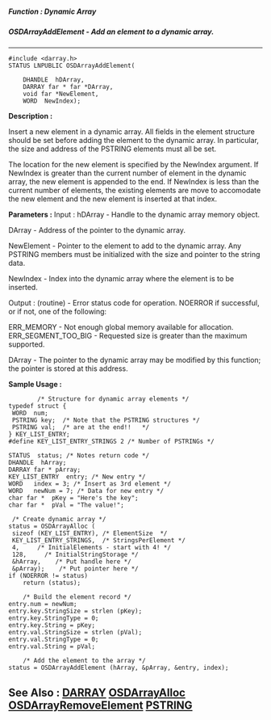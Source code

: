 ##### Function : Dynamic Array
##### OSDArrayAddElement - Add an element to a dynamic array.
---
```
#include <darray.h>
STATUS LNPUBLIC OSDArrayAddElement(

	DHANDLE  hDArray,
	DARRAY far * far *DArray,
	void far *NewElement,
	WORD  NewIndex);
```
**Description :**

Insert a new element in a dynamic array.  All fields in the element structure 
should be set before adding the element to the dynamic array.  In particular, 
the size and address of the PSTRING elements must all be set.

The location for the new element is specified by the NewIndex argument.  If 
NewIndex is greater than the current number of element in the dynamic array, 
the new element is appended to the end.  If NewIndex is less than the current 
number of elements, the existing elements are move to accomodate the new 
element and the new element is inserted at that index.

**Parameters :**
Input :
hDArray  -  Handle to the dynamic array memory object.

DArray  -  Address of the pointer to the dynamic array.

NewElement  -  Pointer to the element to add to the dynamic array.  Any PSTRING members must be initialized with the size and pointer to the string data.

NewIndex  -  Index into the dynamic array where the element is to be inserted.

Output :
(routine)  -  Error status code for operation.  NOERROR if successful, or if not, one of the following:

ERR_MEMORY - Not enough global memory available for allocation.
ERR_SEGMENT_TOO_BIG - Requested size is greater than the maximum supported.


DArray  -  The pointer to the dynamic array may be modified by this function;  the pointer is stored at this address.


**Sample Usage :**
```
		/* Structure for dynamic array elements */
typedef struct {
 WORD  num;
 PSTRING key;  /* Note that the PSTRING structures */
 PSTRING val;  /* are at the end!!   */
} KEY_LIST_ENTRY;
#define KEY_LIST_ENTRY_STRINGS 2 /* Number of PSTRINGs */

STATUS  status; /* Notes return code */
DHANDLE  hArray;
DARRAY far * pArray;
KEY_LIST_ENTRY  entry; /* New entry */
WORD   index = 3; /* Insert as 3rd element */
WORD   newNum = 7; /* Data for new entry */
char far *  pKey = "Here's the key";
char far *  pVal = "The value!";
 
 /* Create dynamic array */
status = OSDArrayAlloc (
 sizeof (KEY_LIST_ENTRY), /* ElementSize  */
 KEY_LIST_ENTRY_STRINGS,  /* StringsPerElement */
 4,     /* InitialElements - start with 4! */
 128,     /* InitialStringStorage */
 &hArray,    /* Put handle here */
 &pArray);    /* Put pointer here */
if (NOERROR != status)
	return (status);

	/* Build the element record */
entry.num = newNum;
entry.key.StringSize = strlen (pKey);
entry.key.StringType = 0;
entry.key.String = pKey;
entry.val.StringSize = strlen (pVal);
entry.val.StringType = 0;
entry.val.String = pVal;

	/* Add the element to the array */
status = OSDArrayAddElement (hArray, &pArray, &entry, index);

```
**See Also :**
[DARRAY](/reference/Data/DARRAY)
[OSDArrayAlloc](/reference/Func/OSDArrayAlloc)
[OSDArrayRemoveElement](/reference/Func/OSDArrayRemoveElement)
[PSTRING](/reference/Data/PSTRING)
---
